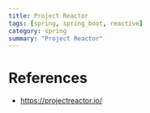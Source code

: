 ```yaml
---
title: Project Reactor
tags: [spring, spring_boot, reactive]
category: spring
summary: "Project Reactor"
---
```


# References

* <https://projectreactor.io/>
